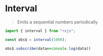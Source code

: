 # Interval

> Emits a sequential numbers periodically

``` javascript
import { interval } from "rxjs";

const obs$ = interval(1000);

obs$.subscribe(data=>console.log(data))
```

